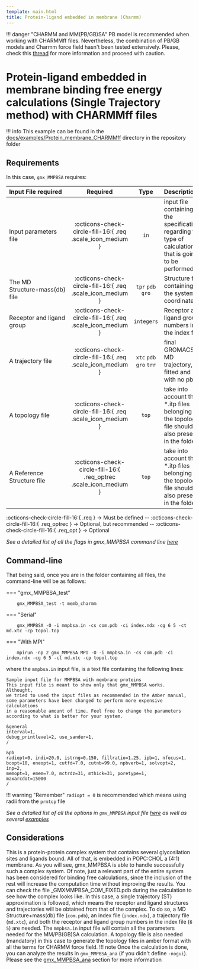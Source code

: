 ```yaml
---
template: main.html
title: Protein-ligand embedded in membrane (Charmm)
---
```


!!! danger "CHARMM and MM(PB/GB)SA"
    PB model is recommended when working with CHARMMff files. Nevertheless, the combination of PB/GB models and 
    Charmm force field hasn't been tested extensively. Please, check this [thread][1] for more information and 
    proceed with caution.

# Protein-ligand embedded in membrane binding free energy calculations (Single Trajectory method) with CHARMMff files

!!! info
    This example can be found in the [docs/examples/Protein_membrane_CHARMMff][6] directory in the repository folder

## Requirements

In this case, `gmx_MMPBSA` requires:

| Input File required            | Required |           Type             | Description |
|:-------------------------------|:--------:|:--------------------------:|:-------------------------------------------------------------------------------------------------------------|
| Input parameters file          | :octicons-check-circle-fill-16:{ .req .scale_icon_medium } |           `in`             | input file containing all the specifications regarding the type of calculation that is going to be performed |
| The MD Structure+mass(db) file | :octicons-check-circle-fill-16:{ .req .scale_icon_medium } |    `tpr` `pdb` `gro`     | Structure file containing the system coordinates|
| Receptor and ligand group      | :octicons-check-circle-fill-16:{ .req .scale_icon_medium } |        `integers`          | Receptor and ligand group numbers in the index file |
| A trajectory file              | :octicons-check-circle-fill-16:{ .req .scale_icon_medium } | `xtc` `pdb` `gro` `trr` | final GROMACS MD trajectory, fitted and with no pbc.|
| A topology file                | :octicons-check-circle-fill-16:{ .req .scale_icon_medium } |           `top`            | take into account that *.itp files belonging to the topology file should be also present in the folder       |
| A Reference Structure file     | :octicons-check-circle-fill-16:{ .req_optrec .scale_icon_medium } |           `top`            | take into account that *.itp files belonging to the topology file should be also present in the folder       |
              
:octicons-check-circle-fill-16:{ .req } -> Must be defined -- :octicons-check-circle-fill-16:{ .req_optrec } -> 
Optional, but recommended -- :octicons-check-circle-fill-16:{ .req_opt } -> Optional

_See a detailed list of all the flags in gmx_MMPBSA command line [here][2]_

## Command-line
That being said, once you are in the folder containing all files, the command-line will be as follows:

=== "gmx_MMPBSA_test"

        gmx_MMPBSA_test -t memb_charmm

=== "Serial"

        gmx_MMPBSA -O -i mmpbsa.in -cs com.pdb -ci index.ndx -cg 6 5 -ct md.xtc -cp topol.top

=== "With MPI"

        mpirun -np 2 gmx_MMPBSA MPI -O -i mmpbsa.in -cs com.pdb -ci index.ndx -cg 6 5 -ct md.xtc -cp topol.top

where the `mmpbsa.in` input file, is a text file containing the following lines:

``` linenums="1"
Sample input file for MMPBSA with membrane proteins
This input file is meant to show only that gmx_MMPBSA works. Althought,
we tried to used the input files as recommended in the Amber manual,
some parameters have been changed to perform more expensive calculations
in a reasonable amount of time. Feel free to change the parameters 
according to what is better for your system.

&general
interval=1,
debug_printlevel=2, use_sander=1,
/

&pb
radiopt=0, indi=20.0, istrng=0.150, fillratio=1.25, ipb=1, nfocus=1,
bcopt=10, eneopt=1, cutfd=7.0, cutnb=99.0, npbverb=1, solvopt=2, inp=2,
memopt=1, emem=7.0, mctrdz=31, mthick=31, poretype=1,
maxarcdot=15000
/
```

!!! warning "Remember"
    `radiopt = 0` is recommended which means using radii from the `prmtop` file

_See a detailed list of all the options in `gmx_MMPBSA` input file [here][3] as well as several [examples][4]_


## Considerations
This is a protein-protein complex system that contains several glycosilation sites and ligands bound. All of that, is 
embedded in POPC:CHOL a (4:1) membrane. As you will see, gmx_MMPBSA is able to handle successfully such a complex system.
Of note, just a relevant part of the entire system has been considered for binding free calculations, since the 
inclusion of the rest will increase the computation time without improving the results. You can check the file 
_GMXMMPBSA_COM_FIXED.pdb during the calculation to see how the complex looks like. In this case, a single trajectory 
(ST) approximation is followed, which means the receptor and ligand structures and trajectories will be obtained 
from that of the complex. To do so, a MD Structure+mass(db) file (`com.pdb`), an index file (`index.ndx`), a trajectory 
file (`md.xtc`), and both the receptor and ligand group numbers in the index file (`6 5`) are needed. The `mmpbsa.in` 
input file will contain all the parameters needed for the MM/PB(GB)SA calculation. A topology file is also needed 
(mandatory) in this case to generate the topology files in amber format with all the terms for CHARMM force field.
!!! note
    Once the calculation is done, you can analyze the results in `gmx_MMPBSA_ana` (if you didn't define `-nogui`). 
    Please see the [gmx_MMPBSA_ana][5] section for more information


  [1]: http://archive.ambermd.org/201508/0382.html 
  [2]: ../../command-line.md#gmx_mmpbsa-command-line
  [3]: ../../input_file.md#the-input-file
  [4]: ../../input_file.md#sample-input-files
  [5]: ../../analyzer.md#gmx_mmpbsa_ana-the-analyzer-tool
  [6]: https://github.com/Valdes-Tresanco-MS/gmx_MMPBSA/tree/master/docs/examples/Protein_membrane_CHARMMff
  [7]: ../../command-line.md#gmx_mmpbsa_test-command-line